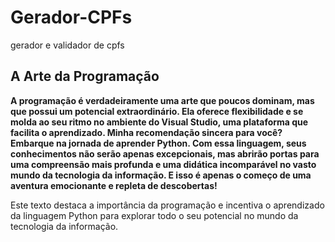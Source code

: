 # Gerador-CPFs
 gerador e validador de cpfs


## A Arte da Programação

**A programação é verdadeiramente uma arte que poucos dominam, mas que possui um potencial extraordinário. Ela oferece flexibilidade e se molda ao seu ritmo no ambiente do Visual Studio, uma plataforma que facilita o aprendizado. Minha recomendação sincera para você? Embarque na jornada de aprender Python. Com essa linguagem, seus conhecimentos não serão apenas excepcionais, mas abrirão portas para uma compreensão mais profunda e uma didática incomparável no vasto mundo da tecnologia da informação. E isso é apenas o começo de uma aventura emocionante e repleta de descobertas!**

Este texto destaca a importância da programação e incentiva o aprendizado da linguagem Python para explorar todo o seu potencial no mundo da tecnologia da informação.
